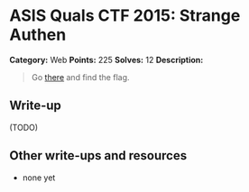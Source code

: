 # ASIS Quals CTF 2015: Strange Authen

**Category:** Web
**Points:** 225
**Solves:** 12
**Description:**

> Go [there](http://strangeauthen.asis-ctf.ir/) and find the flag.

## Write-up

(TODO)

## Other write-ups and resources

* none yet
